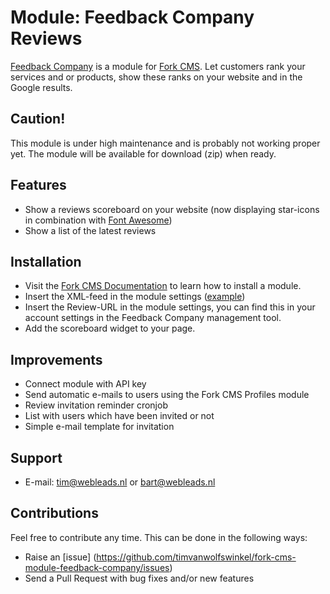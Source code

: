 # Module: Feedback Company Reviews

[Feedback Company](https://www.feedbackcompany.nl/) is a module for [Fork CMS](http://www.fork-cms.com/). Let customers rank your services and or products, show these ranks on your website and in the Google results.

## Caution!

This module is under high maintenance and is probably not working proper yet. The module will be available for download (zip) when ready.

## Features

* Show a reviews scoreboard on your website (now displaying star-icons in combination with [Font Awesome](https://github.com/FortAwesome/Font-Awesome))
* Show a list of the latest reviews

## Installation

* Visit the [Fork CMS Documentation](http://www.fork-cms.com/community/documentation/detail/getting-started/adding-modules) to learn how to install a module.
* Insert the XML-feed in the module settings ([example](https://beoordelingen.feedbackcompany.nl/samenvoordeel/scripts/flexreview/getreviewxml.cfm?ws=2789&publishIDs=1&nor=3&publishDetails=1&publishOnHold=0&sort=desc&emlpass=test))
* Insert the Review-URL in the module settings, you can find this in your account settings in the Feedback Company management tool.
* Add the scoreboard widget to your page.

## Improvements

* Connect module with API key
* Send automatic e-mails to users using the Fork CMS Profiles module
* Review invitation reminder cronjob
* List with users which have been invited or not
* Simple e-mail template for invitation

## Support

* E-mail: tim@webleads.nl or bart@webleads.nl

## Contributions

Feel free to contribute any time. This can be done in the following ways:

* Raise an [issue] (https://github.com/timvanwolfswinkel/fork-cms-module-feedback-company/issues)
* Send a Pull Request with bug fixes and/or new features 